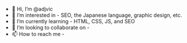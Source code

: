 - 👋 Hi, I’m @adjvic
- 👀 I’m interested in - SEO, the Japanese language, graphic design, etc.
- 🌱 I’m currently learning - HTML, CSS, JS, and SEO
- 💞️ I’m looking to collaborate on -
- 📫 How to reach me - 

<!---
adjvic/adjvic is a ✨ special ✨ repository because its `README.md` (this file) appears on your GitHub profile.
You can click the Preview link to take a look at your changes.
--->
